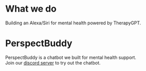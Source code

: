 # What we do

Building an Alexa/Siri for mental health powered by TherapyGPT.

# PerspectBuddy

PerspectBuddy is a chatbot we built for mental health support.\
Join our [discord server](https://discord.gg/jFSunA4yCK) to try out the chatbot.
